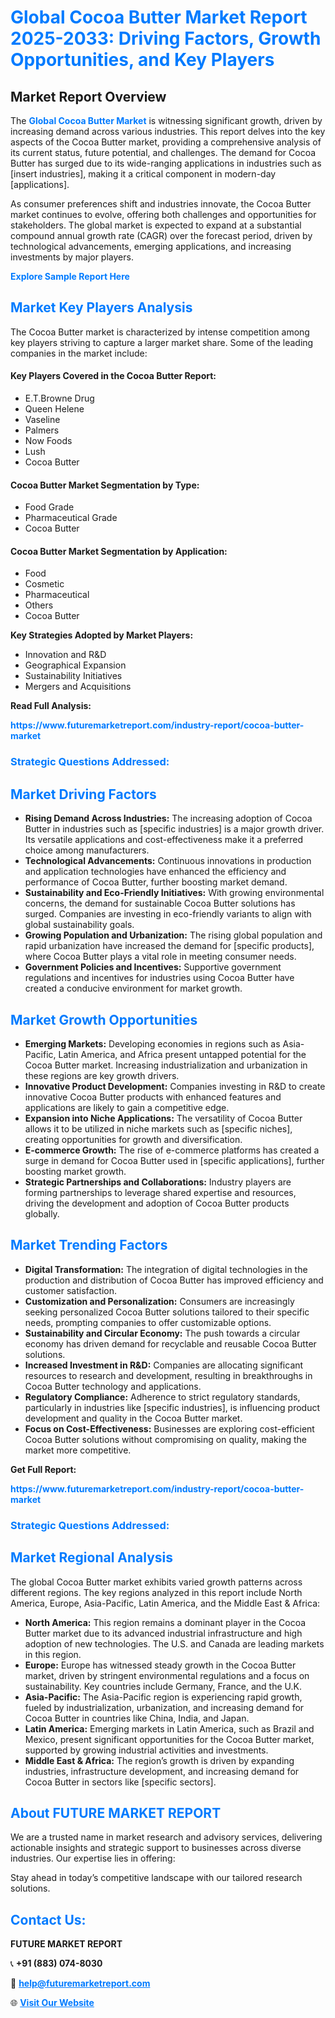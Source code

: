 <h1 style="color: #007BFF;">Global Cocoa Butter Market Report 2025-2033: Driving Factors, Growth Opportunities, and Key Players</h1>

<section id="overview">
<h2>Market Report Overview</h2>
<p>The <a href="https://www.futuremarketreport.com/industry-report/cocoa-butter-market" style="color: #007BFF; text-decoration: none;"><strong>Global Cocoa Butter Market</strong></a> is witnessing significant growth, driven by increasing demand across various industries. This report delves into the key aspects of the Cocoa Butter market, providing a comprehensive analysis of its current status, future potential, and challenges. The demand for Cocoa Butter has surged due to its wide-ranging applications in industries such as [insert industries], making it a critical component in modern-day [applications].</p>
<p>As consumer preferences shift and industries innovate, the Cocoa Butter market continues to evolve, offering both challenges and opportunities for stakeholders. The global market is expected to expand at a substantial compound annual growth rate (CAGR) over the forecast period, driven by technological advancements, emerging applications, and increasing investments by major players.</p>
</section>

<section id="overview">
<p><a href="https://www.futuremarketreport.com/request-sample/reportId=107507" style="color: #007BFF; text-decoration: none;"><strong>Explore Sample Report Here</strong></a></p>
</section>

<section id="key-players">
<h2 style="color: #007BFF;">Market Key Players Analysis</h2>
<p>The Cocoa Butter market is characterized by intense competition among key players striving to capture a larger market share. Some of the leading companies in the market include:</p>
<h4>Key Players Covered in the Cocoa Butter Report:</h4>
<ul><li>E.T.Browne Drug</li><li>Queen Helene</li><li>Vaseline</li><li>Palmers</li><li>Now Foods</li><li>Lush</li><li>Cocoa Butter</li></ul>
<h4>Cocoa Butter Market Segmentation by Type:</h4>
<ul><li>Food Grade</li><li>Pharmaceutical Grade</li><li>Cocoa Butter</li></ul>

<h4>Cocoa Butter Market Segmentation by Application:</h4>
<ul><li>Food</li><li>Cosmetic</li><li>Pharmaceutical</li><li>Others</li><li>Cocoa Butter</li></ul>
<p><strong>Key Strategies Adopted by Market Players:</strong></p>
<ul>
<li>Innovation and R&D</li>
<li>Geographical Expansion</li>
<li>Sustainability Initiatives</li>
<li>Mergers and Acquisitions</li>
</ul>
</section>

<section>
<p><strong>Read Full Analysis: </strong></p><a href="https://www.futuremarketreport.com/industry-report/cocoa-butter-market" style="color: #007BFF; text-decoration: none;"><strong>https://www.futuremarketreport.com/industry-report/cocoa-butter-market</strong></a>
<h3 style="color: #007BFF;">Strategic Questions Addressed:</h3>
</section>

<section id="driving-factors">
<h2 style="color: #007BFF;">Market Driving Factors</h2>
<ul>
<li><strong>Rising Demand Across Industries:</strong> The increasing adoption of Cocoa Butter in industries such as [specific industries] is a major growth driver. Its versatile applications and cost-effectiveness make it a preferred choice among manufacturers.</li>
<li><strong>Technological Advancements:</strong> Continuous innovations in production and application technologies have enhanced the efficiency and performance of Cocoa Butter, further boosting market demand.</li>
<li><strong>Sustainability and Eco-Friendly Initiatives:</strong> With growing environmental concerns, the demand for sustainable Cocoa Butter solutions has surged. Companies are investing in eco-friendly variants to align with global sustainability goals.</li>
<li><strong>Growing Population and Urbanization:</strong> The rising global population and rapid urbanization have increased the demand for [specific products], where Cocoa Butter plays a vital role in meeting consumer needs.</li>
<li><strong>Government Policies and Incentives:</strong> Supportive government regulations and incentives for industries using Cocoa Butter have created a conducive environment for market growth.</li>
</ul>
</section>

<section id="growth-opportunities">
<h2 style="color: #007BFF;">Market Growth Opportunities</h2>
<ul>
<li><strong>Emerging Markets:</strong> Developing economies in regions such as Asia-Pacific, Latin America, and Africa present untapped potential for the Cocoa Butter market. Increasing industrialization and urbanization in these regions are key growth drivers.</li>
<li><strong>Innovative Product Development:</strong> Companies investing in R&D to create innovative Cocoa Butter products with enhanced features and applications are likely to gain a competitive edge.</li>
<li><strong>Expansion into Niche Applications:</strong> The versatility of Cocoa Butter allows it to be utilized in niche markets such as [specific niches], creating opportunities for growth and diversification.</li>
<li><strong>E-commerce Growth:</strong> The rise of e-commerce platforms has created a surge in demand for Cocoa Butter used in [specific applications], further boosting market growth.</li>
<li><strong>Strategic Partnerships and Collaborations:</strong> Industry players are forming partnerships to leverage shared expertise and resources, driving the development and adoption of Cocoa Butter products globally.</li>
</ul>
</section>

<section id="trending-factors">
<h2 style="color: #007BFF;">Market Trending Factors</h2>
<ul>
<li><strong>Digital Transformation:</strong> The integration of digital technologies in the production and distribution of Cocoa Butter has improved efficiency and customer satisfaction.</li>
<li><strong>Customization and Personalization:</strong> Consumers are increasingly seeking personalized Cocoa Butter solutions tailored to their specific needs, prompting companies to offer customizable options.</li>
<li><strong>Sustainability and Circular Economy:</strong> The push towards a circular economy has driven demand for recyclable and reusable Cocoa Butter solutions.</li>
<li><strong>Increased Investment in R&D:</strong> Companies are allocating significant resources to research and development, resulting in breakthroughs in Cocoa Butter technology and applications.</li>
<li><strong>Regulatory Compliance:</strong> Adherence to strict regulatory standards, particularly in industries like [specific industries], is influencing product development and quality in the Cocoa Butter market.</li>
<li><strong>Focus on Cost-Effectiveness:</strong> Businesses are exploring cost-efficient Cocoa Butter solutions without compromising on quality, making the market more competitive.</li>
</ul>
</section>

<section>
<p><strong>Get Full Report: </strong></p><a href="https://www.futuremarketreport.com/industry-report/cocoa-butter-market" style="color: #007BFF; text-decoration: none;"><strong>https://www.futuremarketreport.com/industry-report/cocoa-butter-market</strong></a>
<h3 style="color: #007BFF;">Strategic Questions Addressed:</h3>
</section>


<section id="regional-analysis">
<h2 style="color: #007BFF;">Market Regional Analysis</h2>
<p>The global Cocoa Butter market exhibits varied growth patterns across different regions. The key regions analyzed in this report include North America, Europe, Asia-Pacific, Latin America, and the Middle East & Africa:</p>
<ul>
<li><strong>North America:</strong> This region remains a dominant player in the Cocoa Butter market due to its advanced industrial infrastructure and high adoption of new technologies. The U.S. and Canada are leading markets in this region.</li>
<li><strong>Europe:</strong> Europe has witnessed steady growth in the Cocoa Butter market, driven by stringent environmental regulations and a focus on sustainability. Key countries include Germany, France, and the U.K.</li>
<li><strong>Asia-Pacific:</strong> The Asia-Pacific region is experiencing rapid growth, fueled by industrialization, urbanization, and increasing demand for Cocoa Butter in countries like China, India, and Japan.</li>
<li><strong>Latin America:</strong> Emerging markets in Latin America, such as Brazil and Mexico, present significant opportunities for the Cocoa Butter market, supported by growing industrial activities and investments.</li>
<li><strong>Middle East & Africa:</strong> The region’s growth is driven by expanding industries, infrastructure development, and increasing demand for Cocoa Butter in sectors like [specific sectors].</li>
</ul>
</section>

<footer>
<h2 style="color: #007BFF;">About FUTURE MARKET REPORT</h2>
<p>We are a trusted name in market research and advisory services, delivering actionable insights and strategic support to businesses across diverse industries. Our expertise lies in offering:</p>

<p>Stay ahead in today’s competitive landscape with our tailored research solutions.</p>

<h2 style="color: #007BFF;">Contact Us:</h2>
<p><strong>FUTURE MARKET REPORT</strong></p>
<p>📞 <strong>+91 (883) 074-8030</strong></p>
<p>📧 <strong><a href="mailto:help@futuremarketreport.com" style="color: #007BFF;">help@futuremarketreport.com</a></strong></p>
<p>🌐 <strong><a href="https://www.futuremarketreport.com/" style="color: #007BFF;">Visit Our Website</a></strong></p>
</footer>